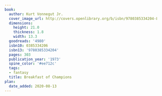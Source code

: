 ```yaml
---
book:
  author: Kurt Vonnegut Jr.
  cover_image_url: http://covers.openlibrary.org/b/isbn/9780385334204-L.jpg
  dimensions:
    height: 21.0
    thickness: 1.8
    width: 13.3
  goodreads: '4980'
  isbn10: 0385334206
  isbn13: '9780385334204'
  pages: 303
  publication_year: '1973'
  spine_color: '#ee712c'
  tags:
  - fantasy
  title: Breakfast of Champions
plan:
  date_added: 2020-08-13
---
```


